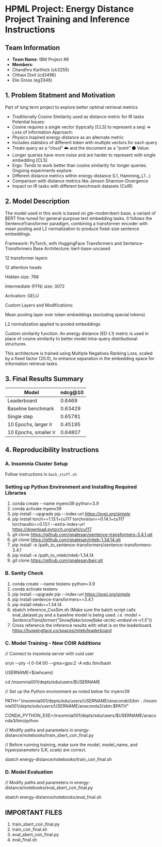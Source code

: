 # HPML Project: Energy Distance Project Training and Inference Instructions
## Team Information
- **Team Name**: IBM Project #8
- **Members**:
- Chandhru Karthick (ck3255)
- Chhavi Dixit (cd3496)
- Elie Gross (eg3346)
## 1. Problem Statment and Motivation
Part of long term project to explore better optimal retrieval metrics
* Traditionally Cosine Similarity used as distance metric for IR tasks
Potential Issues:
* Cosine requires a single vector (typically [CLS] to represent a seq) => Loss of information
Approach:
* Physics inspired energy-distance as an alternate metric
* Includes statistics of different token with multiple vectors for each query
* Treats query as a “cloud” ☁️ and the document as a “point” ⚫️
Value:
* Longer queries have more noise and are harder to represent with single embedding [CLS]
* Ergo: Tends to work better than cosine similarity for longer queries.
Ongoing experiments explore:
* Different distance metrics within energy-distance (L1, Hamming_L1…)
* Comparison with distance metrics like Jenson Shannon-Divergence
* Impact on IR tasks with different benchmark datasets (CoIR)


## 2. Model Description
The model used in this work is based on gte-modernbert-base, a variant of BERT fine-tuned for general-purpose text embedding tasks. It follows the SentenceTransformer paradigm, combining a transformer encoder with mean pooling and L2 normalization to produce fixed-size sentence embeddings.

Framework: PyTorch, with HuggingFace Transformers and Sentence-Transformers
Base Architecture: bert-base-uncased

12 transformer layers

12 attention heads

Hidden size: 768

Intermediate (FFN) size: 3072

Activation: GELU

Custom Layers and Modifications:

Mean pooling layer over token embeddings (excluding special tokens)

L2 normalization applied to pooled embeddings

Custom similarity function: An energy distance (ED-L1) metric is used in place of cosine similarity to better model intra-query distributional structures.

This architecture is trained using Multiple Negatives Ranking Loss, scaled by a fixed factor (20.0), to enhance separation in the embedding space for information retrieval tasks.


## 3. Final Results Summary


| Model                     | ndcg@10 |
|---------------------------|---------|
| Leaderboard               | 0.6469  |
| Baseline benchmark        | 0.63429 |
| Single step               | 0.65781 |
| 10 Epochs, larger lr      | 0.45195 |
| 10 Epochs, smaller lr     | 0.64807 |


## 4. Reproducibility Instructions

### A. Insomnia Cluster Setup
Follow instructions in `bash_stuff.sh`

### Setting up Python Environment and Installing Required Libraries
1. conda create --name myenv39 python=3.9
2. conda activate myenv39
3. pip install --upgrade pip --index-url https://pypi.org/simple
4. pip install torch==1.13.1+cu117 torchvision==0.14.1+cu117 torchaudio==0.13.1 --extra-index-url https://download.pytorch.org/whl/cu117
5. git clone https://github.com/gnatesan/sentence-transformers-3.4.1.git
6. git clone https://github.com/gnatesan/mteb-1.34.14.git
7. pip install -e /path_to_sentence-transformers/sentence-transformers-3.4.1
8. pip install -e /path_to_mteb/mteb-1.34.14
9. git clone https://github.com/gnatesan/beir.git

### B. Sanity Check
1. conda create --name testenv python=3.9
2. conda activate testenv
3. pip install --upgrade pip --index-url https://pypi.org/simple
4. pip install sentence-transformers==3.4.1
5. pip install mteb==1.34.14
6. sbatch inference_CosSim.sh (Make sure the batch script calls eval_dataset.py and a baseline model is being used. *i.e. model = SentenceTransformer("Snowflake/snowflake-arctic-embed-m-v1.5")*)
7. Cross reference the inference results with what is on the leaderboard. https://huggingface.co/spaces/mteb/leaderboard

### C. Model Training - New COIR Additions

// Connect to insomnia server with cuid user

srun --pty -t 0-04:00 --gres=gpu:2 -A edu /bin/bash

USERNAME=$(whoami)

cd /insomnia001/depts/edu/users/$USERNAME

// Set up the Python environment as noted below for myenv39

PATH="/insomnia001/depts/edu/users/$USERNAME/anaconda3/bin:/insomnia001/depts/edu/users/$USERNAME/anaconda3/sbin:$PATH"

CONDA_PYTHON_EXE=/insomnia001/depts/edu/users/$USERNAME/anaconda3/bin/python


// Modify paths and parameters in energy-distance/notebooks/train_sbert_coir_final.py

// Before running training, make sure the model, model_name, and hyperparameters (LR, scale) are correct.

sbatch energy-distance/notebooks/train_coir_final.sh



### D. Model Evaluation

// Modify paths and parameters in energy-distance/notebooks/eval_sbert_coir_final.py

sbatch energy-distance/notebooks/eval_final.sh





## IMPORTANT FILES
1. train_sbert_coir_final.py
2. train_coir_final.sh
3. eval_sbert_coir_final.py
4. eval_final.sh

